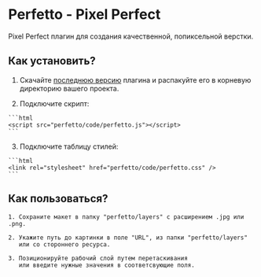 # Perfetto - Pixel Perfect

Pixel Perfect плагин для создания качественной, попиксельной верстки.

## Как установить?

  1. Скачайте [последнюю версию](https://github.com/letscodeme/Perfetto/archive/master.zip) плагина и распакуйте его в корневую директорию вашего проекта.

  2. Подключите скрипт:

    ```html
    <script src="perfetto/code/perfetto.js"></script>
    ```

  3. Подключите таблицу стилей:

    ```html
    <link rel="stylesheet" href="perfetto/code/perfetto.css" />
    ```

## Как пользоваться?

    1. Сохраните макет в папку "perfetto/layers" с расширением .jpg или .png.

    2. Укажите путь до картинки в поле "URL", из папки "perfetto/layers"
       или со стороннего ресурса.

    3. Позиционируйте рабочий слой путем перетаскивания
       или введите нужные значения в соответсвующие поля.


